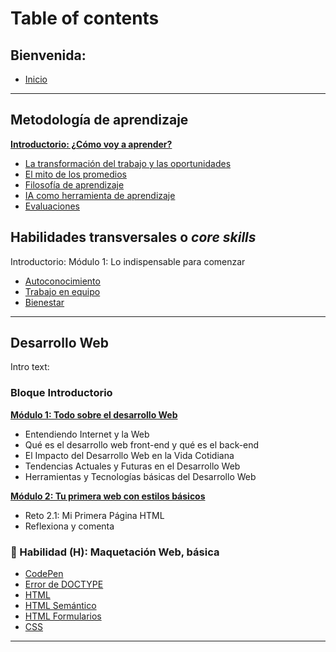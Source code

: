 # Table of contents

## Bienvenida:

* [Inicio](README.md)
---

## Metodología de aprendizaje

**[Introductorio: ¿Cómo voy a aprender?](curriculum_model/lea_model_01_overview.md)**
- [La transformación del trabajo y las oportunidades](curriculum_model/lea_model_02_work.md)
- [El mito de los promedios](curriculum_model/lea_model_03_average.md)
- [Filosofía de aprendizaje](curriculum_model/lea_model_04_philosophy.md)
- [IA como herramienta de aprendizaje](curriculum_model/lea_model_05_ai.md)
- [Evaluaciones](curriculum_model/lea_model_06_assessment.md)

## Habilidades transversales o _core skills_
Introductorio: Módulo 1: Lo indispensable para comenzar
- [Autoconocimiento](curriculum_lif/learning_lif_selfawareness.md)
- [Trabajo en equipo](curriculum_lif/learning_lif_teamwork.md)
- [Bienestar](curriculum_lif/learning_lif_digital_wb_intro.md)
---

## Desarrollo Web
Intro text: 

### Bloque Introductorio
**[Módulo 1: Todo sobre el desarrollo Web](https://laboratoria1.gitbook.io/codigom)**
- Entendiendo Internet y la Web 
- Qué es el desarrollo web front-end y qué es el back-end
- El Impacto del Desarrollo Web en la Vida Cotidiana
- Tendencias Actuales y Futuras en el Desarrollo Web
- Herramientas y Tecnologías básicas del Desarrollo Web

**[Módulo 2: Tu primera web con estilos básicos]()**
- Reto 2.1: Mi Primera Página HTML
- Reflexiona y comenta

### 🔵 Habilidad (H): Maquetación Web, básica
- [CodePen](curriculum_dev/editors_codepen.md)
- [Error de DOCTYPE](curriculum_dev/editors_codepen_doctype.md)
- [HTML](curriculum_dev/html.md)
- [HTML Semántico](curriculum_dev/html_semantic.md)
- [HTML Formularios](curriculum_dev//html_forms.md)
- [CSS](curriculum_dev/css.md)
---
